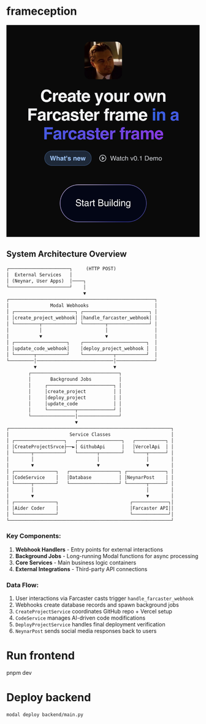 # frameception

![frameception image](docs/image.png)

## System Architecture Overview

```ascii
┌──────────────────────┐     (HTTP POST)
│  External Services   │
│ (Neynar, User Apps)  │────┐
└──────────────────────┘    │
                            ▼
┌─────────────────────────────────────────────────────┐
│               Modal Webhooks                        │
│ ┌──────────────────────┐ ┌────────────────────────┐ │
│ │create_project_webhook│ │handle_farcaster_webhook│ │
│ └─────────┬────────────┘ └────────┬───────────────┘ │
│           │                       │                 │
│           ▼                       ▼                 │
│ ┌───────────────────┐    ┌───────────────────────┐  │
│ │update_code_webhook│    │deploy_project_webhook │  │
│ └───────┬───────────┘    └───────────┬───────────┘  │
└─────────│────────────────────────────│──────────────┘
          ▼                            ▼
        ┌────────────────────────────────┐
        │       Background Jobs          │
        │     ┌────────────────────────┐ │
        │     │create_project          │ │
        │     │deploy_project          │ │
        │     │update_code             │ │
        │     └──────────┬─────────────┘ │
        └────────────────│───────────────┘
                         ▼
┌───────────────────────────────────────────────────────────┐
│                      Service Classes                      │
│ ┌──────────────────┐   ┌────────────────┐   ┌───────────┐ │
│ │CreateProjectSrvce├──►│ GithubApi      │   │VercelApi  │ │
│ └──────┬───────────┘   └───────┬────────┘   └────┬──────┘ │
│        │                       │                 │        │
│        ▼                       ▼                 ▼        │
│ ┌───────────────┐   ┌──────────────────┐ ┌──────────────┐ │
│ │CodeService    │   │Database          │ │NeynarPost    │ │
│ └──────┬────────┘   └──────────────────┘ └───────┬──────┘ │
│        │                                         │        │
│        ▼                                         ▼        │
│ ┌───────────────┐                          ┌─────────────┐│
│ │Aider Coder    │                          │Farcaster API││
│ └───────────────┘                          └─────────────┘│
└───────────────────────────────────────────────────────────┘
```

### Key Components:

1. **Webhook Handlers** - Entry points for external interactions
2. **Background Jobs** - Long-running Modal functions for async processing
3. **Core Services** - Main business logic containers
4. **External Integrations** - Third-party API connections

### Data Flow:

1. User interactions via Farcaster casts trigger `handle_farcaster_webhook`
2. Webhooks create database records and spawn background jobs
3. `CreateProjectService` coordinates GitHub repo + Vercel setup
4. `CodeService` manages AI-driven code modifications
5. `DeployProjectService` handles final deployment verification
6. `NeynarPost` sends social media responses back to users

# Run frontend

pnpm dev

# Deploy backend

```bash
modal deploy backend/main.py
```
